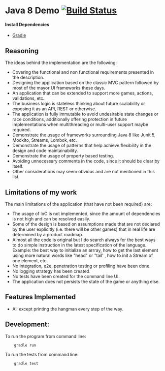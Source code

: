 # Java 8 Demo [![Build Status](https://travis-ci.org/Yatufo/upgrade.svg?branch=master)](https://travis-ci.org/Yatufo/upgrade)


#### Install Dependencies
* [Gradle](https://gradle.org/)


## Reasoning

The ideas behind the implementation are the following:
- Covering the functional and non functional requirements presented in the description.
- Designing the application based on the classic MVC pattern followed by most of the mayor UI frameworks these days.
- An application that can be extended to support more games, actions, validations, etc.
- The business logic is stateless thinking about future scalability or exposing it as an API, REST or otherwise.
- The application is fully immutable to avoid undesirable state changes or race conditions, additionally offering protection in future implementations when multithreading or multi-user support maybe required.  
- Demonstrate the usage of frameworks surrounding Java 8 like Junit 5, Mockito, Streams, Lombok, etc.
- Demonstrate the usage of patterns that help achieve flexibility in the design and code maintainability.
- Demonstrate the usage of property based testing.
- Avoiding unnecessary comments in the code, since it should be clear by itself.
- Other considerations may seem obvious and are not mentioned in this list. 


## Limitations of my work
The main limitations of the application (that have not been required) are:

- The usage of IoC is not implemented, since the amount of dependencies is not high and can be resolved easily.
- Some of the design is based on assumptions made that are not declared by the user explicitly (i.e. there will be other games) that in real life are determined by a product roadmap.
- Almost all the code is original but I do search always for the best ways to do simple instruction in the latest specification of the language. Example: the best way to initialize an arrray, how to get the last element using more natural words like "head" or "tail' , how to init a Stream of one element, etc.
- No integration, e2e, penetration testing or profiling have been done.
- No logging strategy has been created.
- No tests have been created for the command line UI.
- The application does not persists the state of the game or anything else.



## Features Implemented
-   All except printing the hangman every step of the way.

## Development:
To run the program from command line:
```
    gradle run
```


To run the tests from command line:
```
    gradle test
```